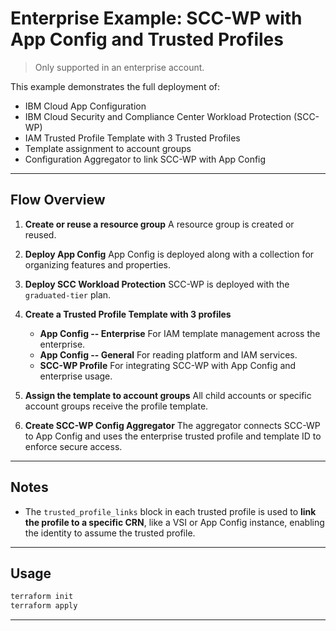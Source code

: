 # Enterprise Example: SCC-WP with App Config and Trusted Profiles

> Only supported in an enterprise account.

This example demonstrates the full deployment of:

- IBM Cloud App Configuration
- IBM Cloud Security and Compliance Center Workload Protection (SCC-WP)
- IAM Trusted Profile Template with 3 Trusted Profiles
- Template assignment to account groups
- Configuration Aggregator to link SCC-WP with App Config

---

## Flow Overview

1. **Create or reuse a resource group**
   A resource group is created or reused.

2. **Deploy App Config**
   App Config is deployed along with a collection for organizing features and properties.

3. **Deploy SCC Workload Protection**
   SCC-WP is deployed with the `graduated-tier` plan.

4. **Create a Trusted Profile Template with 3 profiles**
   - **App Config -- Enterprise**
     For IAM template management across the enterprise.
   - **App Config -- General**
     For reading platform and IAM services.
   - **SCC-WP Profile**
     For integrating SCC-WP with App Config and enterprise usage.

5. **Assign the template to account groups**
   All child accounts or specific account groups receive the profile template.

6. **Create SCC-WP Config Aggregator**
   The aggregator connects SCC-WP to App Config and uses the enterprise trusted profile and template ID to enforce secure access.

---

## Notes

- The `trusted_profile_links` block in each trusted profile is used to **link the profile to a specific CRN**, like a VSI or App Config instance, enabling the identity to assume the trusted profile.

---

## Usage

```bash
terraform init
terraform apply
```

---